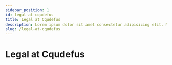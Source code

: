 ```yaml
---
sidebar_position: 1
id: legal-at-cqudefus
title: Legal at Cqudefus
description: Lorem ipsum dolor sit amet consectetur adipisicing elit. Maxime mollitia"
slug: /legal-at-cqudefus
---
```


# Legal at Cqudefus

